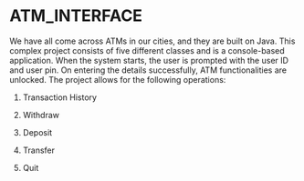 # ATM_INTERFACE

We have all come across ATMs in our cities, and they are built on Java. This complex project consists of
five different classes and is a console-based application. When the system starts, the user is
prompted with the user ID and user pin. On entering the details successfully, ATM functionalities
are unlocked. The project allows for the following operations:

1. Transaction History

2. Withdraw

3. Deposit

4. Transfer

5. Quit
